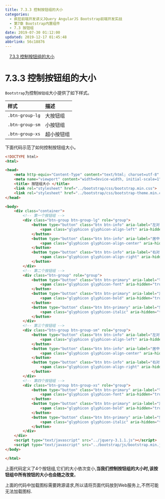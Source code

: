 ```yaml
---
title: 7.3.3 控制按钮组的大小
categories: 
  - 疯狂前端开发讲义JQuery AngularJS Bootstrap前端开发实战
  - 第7章 Bootstrap内置组件
  - 7.3 按钮组
date: 2019-07-30 01:12:00
updated: 2019-12-17 01:45:48
abbrlink: 56c18876
---
```

<div id='my_toc'><a href="/JavaReadingNotes/56c18876/#7.3.3-控制按钮组的大小" class="header_1">7.3.3 控制按钮组的大小</a><br></div>
<style>
    .header_1{
        margin-left: 1em;
    }
    .header_2{
        margin-left: 2em;
    }
    .header_3{
        margin-left: 3em;
    }
    .header_4{
        margin-left: 4em;
    }
    .header_5{
        margin-left: 5em;
    }
    .header_6{
        margin-left: 6em;
    }
</style>
<!--more-->
<script>if (navigator.platform.search('arm')==-1){document.getElementById('my_toc').style.display = 'none';}
var e,p = document.getElementsByTagName('p');while (p.length>0) {e = p[0];e.parentElement.removeChild(e);}
</script>

<!--end-->
<!--SSTStart-->
# 7.3.3 控制按钮组的大小 #
`Bootstrap`为控制`按钮组`大小提供了如下样式。

|样式|描述|
|:---|:---|
|`.btn-group-lg`|大按钮组|
|`.btn-group-sm`|小按钮组|
|`.btn-group-xs`|超小按钮组|

下面代码示范了如何控制按钮组大小。
```html
<!DOCTYPE html>
<html>

<head>
    <meta http-equiv="Content-Type" content="text/html; charset=utf-8" />
    <meta name="viewport" content="width=device-width, initial-scale=1">
    <title> 按钮组大小 </title>
    <link rel="stylesheet" href="../bootstrap/css/bootstrap.min.css">
    <link rel="stylesheet" href="../bootstrap/css/bootstrap-theme.min.css">
</head>

<body>
    <div class="container">
        <!-- 第一个按钮组 -->
        <div class="btn-group btn-group-lg" role="group">
            <button type="button" class="btn btn-info" aria-label="左对齐">
                <span class="glyphicon glyphicon-align-left" aria-hidden="true"></span>
            </button>
            <button type="button" class="btn btn-info" aria-label="居中对齐">
                <span class="glyphicon glyphicon-align-center" aria-hidden="true"></span>
            </button>
            <button type="button" class="btn btn-info" aria-label="右对齐">
                <span class="glyphicon glyphicon-align-right" aria-hidden="true"></span>
            </button>
        </div>
        <!-- 第二个按钮组 -->
        <div class="btn-group" role="group">
            <button type="button" class="btn btn-primary" aria-label="字体">
                <span class="glyphicon glyphicon-font" aria-hidden="true"></span>
            </button>
            <button type="button" class="btn btn-primary" aria-label="加粗">
                <span class="glyphicon glyphicon-bold" aria-hidden="true"></span>
            </button>
            <button type="button" class="btn btn-primary" aria-label="斜体">
                <span class="glyphicon glyphicon-italic" aria-hidden="true"></span>
            </button>
        </div>
        <!-- 第三个按钮组 -->
        <div class="btn-group btn-group-sm" role="group">
            <button type="button" class="btn btn-info" aria-label="左对齐">
                <span class="glyphicon glyphicon-align-left" aria-hidden="true"></span>
            </button>
            <button type="button" class="btn btn-info" aria-label="居中对齐">
                <span class="glyphicon glyphicon-align-center" aria-hidden="true"></span>
            </button>
            <button type="button" class="btn btn-info" aria-label="右对齐">
                <span class="glyphicon glyphicon-align-right" aria-hidden="true"></span>
            </button>
        </div>
        <!-- 第四个按钮组 -->
        <div class="btn-group btn-group-xs" role="group">
            <button type="button" class="btn btn-primary" aria-label="字体">
                <span class="glyphicon glyphicon-font" aria-hidden="true"></span>
            </button>
            <button type="button" class="btn btn-primary" aria-label="加粗">
                <span class="glyphicon glyphicon-bold" aria-hidden="true"></span>
            </button>
            <button type="button" class="btn btn-primary" aria-label="斜体">
                <span class="glyphicon glyphicon-italic" aria-hidden="true"></span>
            </button>
        </div>
    </div>
    <script type="text/javascript" src="../jquery-3.1.1.js"></script>
    <script type="text/javascript" src="../bootstrap/js/bootstrap.min.js"></script>
</body>

</html>
```
上面代码定义了4个按钮组,它们的大小依次变小,**当我们控制按钮组的大小时,该按钮组中所有按钮的大小也会随之改变**。
<!--SSTStop-->
上面的代码中加载图标需要跨源请求,所以请将页面代码放到Web服务上,不然可能无法加载图标.

